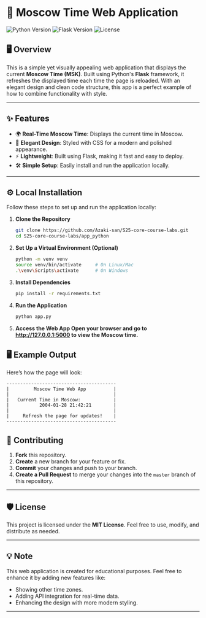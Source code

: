 # 🌟 Moscow Time Web Application

![Python Version](https://img.shields.io/badge/Python-3.9%2B-blue.svg)
![Flask Version](https://img.shields.io/badge/Flask-2.2%2B-green.svg)
![License](https://img.shields.io/badge/License-MIT-orange.svg)

## 🖥️ Overview

This is a simple yet visually appealing web application that displays the current **Moscow Time (MSK)**. Built using Python's **Flask** framework, it refreshes the displayed time each time the page is reloaded. With an elegant design and clean code structure, this app is a perfect example of how to combine functionality with style.

---

## ✨ Features

- 🌍 **Real-Time Moscow Time**: Displays the current time in Moscow.
- 🎨 **Elegant Design**: Styled with CSS for a modern and polished appearance.
- ⚡ **Lightweight**: Built using Flask, making it fast and easy to deploy.
- 🛠️ **Simple Setup**: Easily install and run the application locally.

---

## ⚙️ Local Installation

Follow these steps to set up and run the application locally:

1. **Clone the Repository**
   ```bash
   git clone https://github.com/Azaki-san/S25-core-course-labs.git
   cd S25-core-course-labs/app_python

2. **Set Up a Virtual Environment (Optional)**
   ```bash
   python -m venv venv
   source venv/bin/activate     # On Linux/Mac
   .\venv\Scripts\activate      # On Windows
3. **Install Dependencies**
   ```bash
   pip install -r requirements.txt

4. **Run the Application**
   ```bash
   python app.py

5. **Access the Web App Open your browser and go to http://127.0.0.1:5000 to view the Moscow time.**

## 🖥️ Example Output

Here’s how the page will look:
```plaintext
----------------------------------------
|         Moscow Time Web App          |
|                                      |
|   Current Time in Moscow:            |
|           2004-01-28 21:42:21        |
|                                      |
|     Refresh the page for updates!    |
----------------------------------------
```

## 🚀 Contributing

1. **Fork** this repository.
2. **Create** a new branch for your feature or fix.
3. **Commit** your changes and push to your branch.
4. **Create a Pull Request** to merge your changes into the `master` branch of this repository.

---

## 🛡️ License

This project is licensed under the **MIT License**. Feel free to use, modify, and distribute as needed.

---

## 💡 Note

This web application is created for educational purposes. Feel free to enhance it by adding new features like:
- Showing other time zones.
- Adding API integration for real-time data.
- Enhancing the design with more modern styling.

---
